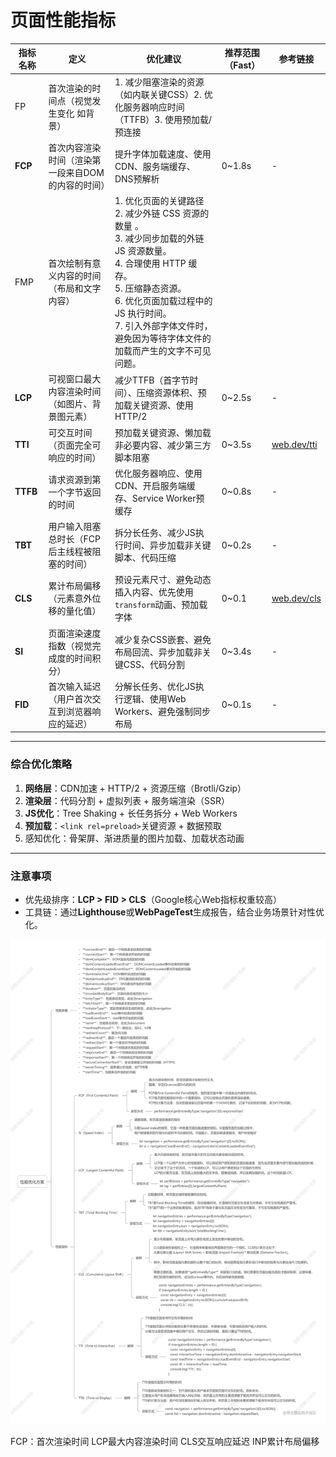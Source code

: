 # 页面性能指标

| 指标名称     | 定义                         | 优化建议                                                                                                                                                               | 推荐范围（Fast） | 参考链接                                        |
| -------- | -------------------------- | ------------------------------------------------------------------------------------------------------------------------------------------------------------------ | ---------- | ------------------------------------------- |
| FP       | 首次渲染的时间点（视觉发生变化 如背景）       | 1. 减少阻塞渲染的资源（如内联关键CSS）2. 优化服务器响应时间（TTFB）3. 使用预加载/预连接                                                                                                               |            |                                             |
| **FCP**  | 首次内容渲染时间（渲染第一段来自DOM的内容的时间） | 提升字体加载速度、使用CDN、服务端缓存、DNS预解析                                                                                                                                        | 0~1.8s     | -                                           |
| FMP      | 首次绘制有意义内容的时间（布局和文字内容）      | 1. 优化页面的关键路径<br>2. 减少外链 CSS 资源的数量 。<br>3. 减少同步加载的外链 JS 资源数量。<br>4. 合理使用 HTTP 缓存。<br>5. 压缩静态资源。<br>6. 优化页面加载过程中的 JS 执行时间。<br>7. 引入外部字体文件时，避免因为等待字体文件的加载而产生的文字不可见问题。 |            |                                             |
| **LCP**  | 可视窗口最大内容渲染时间（如图片、背景图元素）    | 减少TTFB（首字节时间）、压缩资源体积、预加载关键资源、使用HTTP/2                                                                                                                              | 0~2.5s     | -                                           |
| **TTI**  | 可交互时间（页面完全可响应的时间）          | 预加载关键资源、懒加载非必要内容、减少第三方脚本阻塞                                                                                                                                         | 0~3.5s     | [web.dev/tti](https://web.dev/articles/tti) |
| **TTFB** | 请求资源到第一个字节返回的时间            | 优化服务器响应、使用CDN、开启服务端缓存、Service Worker预缓存                                                                                                                            | 0~0.8s     | -                                           |
| **TBT**  | 用户输入阻塞总时长（FCP后主线程被阻塞的时间）   | 拆分长任务、减少JS执行时间、异步加载非关键脚本、代码压缩                                                                                                                                      | 0~0.2s     | -                                           |
| **CLS**  | 累计布局偏移（元素意外位移的量化值）         | 预设元素尺寸、避免动态插入内容、优先使用`transform`动画、预加载字体                                                                                                                            | 0~0.1      | [web.dev/cls](https://web.dev/articles/cls) |
| **SI**   | 页面渲染速度指数（视觉完成度的时间积分）       | 减少复杂CSS嵌套、避免布局回流、异步加载非关键CSS、代码分割                                                                                                                                   | 0~3.4s     | -                                           |
| **FID**  | 首次输入延迟（用户首次交互到浏览器响应的延迟）    | 分解长任务、优化JS执行逻辑、使用Web Workers、避免强制同步布局                                                                                                                              | 0~0.1s     | -                                           |

---

### **综合优化策略**
1. **网络层**：CDN加速 + HTTP/2 + 资源压缩（Brotli/Gzip）  
2. **渲染层**：代码分割 + 虚拟列表 + 服务端渲染（SSR）  
3. **JS优化**：Tree Shaking + 长任务拆分 + Web Workers  
4. **预加载**：`<link rel=preload>`关键资源 + 数据预取  
5. 感知优化：骨架屏、渐进质量的图片加载、加载状态动画

---

### **注意事项**
- 优先级排序：**LCP > FID > CLS**（Google核心Web指标权重较高）  
- 工具链：通过**Lighthouse**或**WebPageTest**生成报告，结合业务场景针对性优化。

![|1101](../../public/Pasted%20image%2020240630172348.png)


FCP：首次渲染时间
LCP最大内容渲染时间
CLS交互响应延迟
INP累计布局偏移
